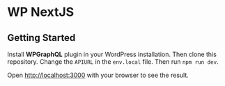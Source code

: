 # WP NextJS

## Getting Started

Install <strong>WPGraphQL</strong> plugin in your WordPress installation. Then clone this repository. Change the `APIURL` in the `env.local` file. Then run `npm run dev`.

Open [http://localhost:3000](http://localhost:3000) with your browser to see the result.
